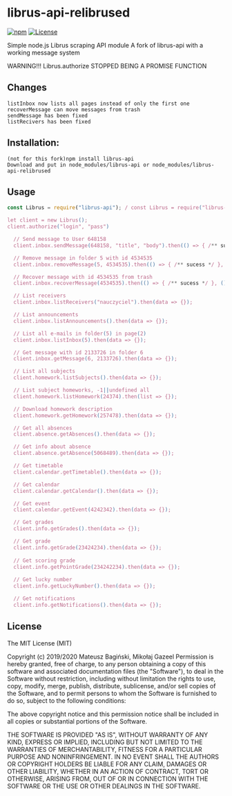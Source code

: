 # librus-api-relibrused
[![npm](https://img.shields.io/npm/v/librus-api.svg?style=flat)](https://www.npmjs.com/package/librus-api)
[![License](https://img.shields.io/badge/license-MIT-green.svg?style=flat)](http://opensource.org/licenses/MIT)

Simple node.js Librus scraping API module
A fork of librus-api with a working message system

WARNING!!! Librus.authorize STOPPED BEING A PROMISE FUNCTION

## Changes
```
listInbox now lists all pages instead of only the first one
recoverMessage can move messages from trash
sendMessage has been fixed
listRecivers has been fixed
```

## Installation:
```
(not for this fork)npm install librus-api
Download and put in node_modules/librus-api or node_modules/librus-api-relibrused
```

## Usage
```javascript
const Librus = require("librus-api"); / const Librus = require("librus-api-relibrused");

let client = new Librus();
client.authorize("login", "pass")

  // Send message to User 648158
  client.inbox.sendMessage(648158, "title", "body").then(() => { /** sucess */ }, () => { /** fail **/ });

  // Remove message in folder 5 with id 4534535  
  client.inbox.removeMessage(5, 4534535).then(() => { /** sucess */ }, () => { /** fail **/ });

  // Recover message with id 4534535 from trash
  client.inbox.recoverMessage(4534535).then(() => { /** sucess */ }, () => { /** fail **/ });

  // List receivers
  client.inbox.listReceivers("nauczyciel").then(data => {});

  // List announcements
  client.inbox.listAnnouncements().then(data => {});

  // List all e-mails in folder(5) in page(2)
  client.inbox.listInbox(5).then(data => {});

  // Get message with id 2133726 in folder 6
  client.inbox.getMessage(6, 2133726).then(data => {});

  // List all subjects
  client.homework.listSubjects().then(data => {});

  // List subject homeworks, -1||undefined all
  client.homework.listHomework(24374).then(list => {});

  // Download homework description
  client.homework.getHomework(257478).then(data => {});

  // Get all absences
  client.absence.getAbsences().then(data => {});

  // Get info about absence
  client.absence.getAbsence(5068489).then(data => {});

  // Get timetable
  client.calendar.getTimetable().then(data => {});

  // Get calendar
  client.calendar.getCalendar().then(data => {});

  // Get event
  client.calendar.getEvent(4242342).then(data => {});

  // Get grades
  client.info.getGrades().then(data => {});

  // Get grade
  client.info.getGrade(23424234).then(data => {});
  
  // Get scoring grade
  client.info.getPointGrade(234242234).then(data => {});
  
  // Get lucky number
  client.info.getLuckyNumber().then(data => {});

  // Get notifications
  client.info.getNotifications().then(data => {});

```

## License
The MIT License (MIT)

Copyright (c) 2019/2020 Mateusz Bagiński, Mikołaj Gazeel
Permission is hereby granted, free of charge, to any person obtaining a copy of this software and associated documentation files (the "Software"), to deal in the Software without restriction, including without limitation the rights to use, copy, modify, merge, publish, distribute, sublicense, and/or sell copies of the Software, and to permit persons to whom the Software is furnished to do so, subject to the following conditions:

The above copyright notice and this permission notice shall be included in all copies or substantial portions of the Software.

THE SOFTWARE IS PROVIDED "AS IS", WITHOUT WARRANTY OF ANY KIND, EXPRESS OR IMPLIED, INCLUDING BUT NOT LIMITED TO THE WARRANTIES OF MERCHANTABILITY, FITNESS FOR A PARTICULAR PURPOSE AND NONINFRINGEMENT. IN NO EVENT SHALL THE AUTHORS OR COPYRIGHT HOLDERS BE LIABLE FOR ANY CLAIM, DAMAGES OR OTHER LIABILITY, WHETHER IN AN ACTION OF CONTRACT, TORT OR OTHERWISE, ARISING FROM, OUT OF OR IN CONNECTION WITH THE SOFTWARE OR THE USE OR OTHER DEALINGS IN THE SOFTWARE.
